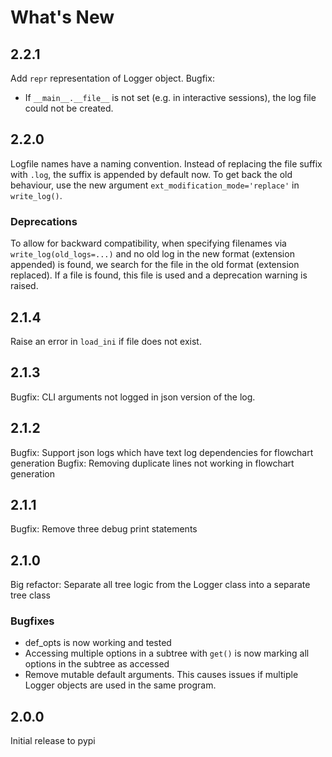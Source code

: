 # What's New
## 2.2.1
Add `repr` representation of Logger object.
Bugfix:
- If `__main__.__file__` is not set (e.g. in interactive sessions), the log file could not be created.

## 2.2.0
Logfile names have a naming convention. Instead of replacing the file suffix with `.log`, the suffix is appended by default now.
To get back the old behaviour, use the new argument `ext_modification_mode='replace'` in `write_log()`.

### Deprecations
To allow for backward compatibility, when specifying filenames via `write_log(old_logs=...)` and no old log in the new format (extension appended) is found, we search for the file in the old format (extension replaced). If a file is found, this file is used and a deprecation warning is raised.

## 2.1.4
Raise an error in `load_ini` if file does not exist.

## 2.1.3
Bugfix: CLI arguments not logged in json version of the log.

## 2.1.2
Bugfix: Support json logs which have text log dependencies for flowchart generation
Bugfix: Removing duplicate lines not working in flowchart generation

## 2.1.1
Bugfix: Remove three debug print statements

## 2.1.0
Big refactor: Separate all tree logic from the Logger class into a separate tree class

### Bugfixes
- def_opts is now working and tested
- Accessing multiple options in a subtree with `get()` is now marking all options in the subtree as accessed
- Remove mutable default arguments. This causes issues if multiple Logger objects are used in the same program.

## 2.0.0
Initial release to pypi